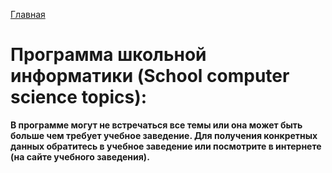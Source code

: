 [Главная](https://dmitriysidyakin.github.io/CSharp-Tutorials/)

# Программа школьной информатики (School computer science topics):

**В программе могут не встречаться все темы или она может быть больше чем требует учебное заведение. Для получения конкретных данных обратитесь в учебное заведение или посмотрите в интернете (на сайте учебного заведения).**